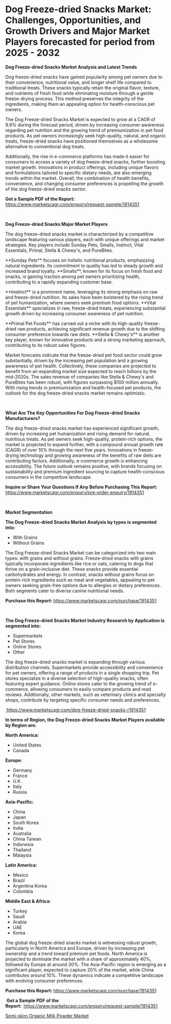 <p><h1>Dog Freeze-dried Snacks Market: Challenges, Opportunities, and Growth Drivers and Major Market Players forecasted for period from 2025 - 2032</h1></p><p><strong>Dog Freeze-dried Snacks Market Analysis and Latest Trends</strong></p>
<p><p>Dog freeze-dried snacks have gained popularity among pet owners due to their convenience, nutritional value, and longer shelf life compared to traditional treats. These snacks typically retain the original flavor, texture, and nutrients of fresh food while eliminating moisture through a gentle freeze-drying process. This method preserves the integrity of the ingredients, making them an appealing option for health-conscious pet owners.</p><p>The Dog Freeze-dried Snacks Market is expected to grow at a CAGR of 9.9% during the forecast period, driven by increasing consumer awareness regarding pet nutrition and the growing trend of premiumization in pet food products. As pet owners increasingly seek high-quality, natural, and organic treats, freeze-dried snacks have positioned themselves as a wholesome alternative to conventional dog treats.</p><p>Additionally, the rise in e-commerce platforms has made it easier for consumers to access a variety of dog freeze-dried snacks, further boosting market growth. Innovations in product offerings, including unique flavors and formulations tailored to specific dietary needs, are also emerging trends within the market. Overall, the combination of health benefits, convenience, and changing consumer preferences is propelling the growth of the dog freeze-dried snacks sector.</p></p>
<p><strong>Get a Sample PDF of the Report:&nbsp;</strong> <a href="https://www.marketscagr.com/enquiry/request-sample/1914351?utm_campaign=2944&utm_medium=2&utm_source=Github&utm_content=ia&utm_term=07042025&utm_id=dog-freeze-dried-snacks">https://www.marketscagr.com/enquiry/request-sample/1914351</a></p>
<p>&nbsp;</p>
<p><strong>Dog Freeze-dried Snacks Major Market Players</strong></p>
<p><p>The dog freeze-dried snacks market is characterized by a competitive landscape featuring various players, each with unique offerings and market strategies. Key players include Sunday Pets, Smalls, Instinct, Vital Essentials, Primal, Stella & Chewy's, and PureBites.</p><p>**Sunday Pets** focuses on holistic nutritional products, emphasizing natural ingredients. Its commitment to quality has led to steady growth and increased brand loyalty. **Smalls**, known for its focus on fresh food and snacks, is gaining traction among pet owners prioritizing health, contributing to a rapidly expanding customer base.</p><p>**Instinct** is a prominent name, leveraging its strong emphasis on raw and freeze-dried nutrition. Its sales have been bolstered by the rising trend of pet humanization, where owners seek premium food options. **Vital Essentials** specializes in raw, freeze-dried treats, experiencing substantial growth driven by increasing consumer awareness of pet nutrition.</p><p>**Primal Pet Foods** has carved out a niche with its high-quality freeze-dried raw products, achieving significant revenue growth due to the shifting consumer preference towards raw diets. **Stella & Chewy's** is another key player, known for innovative products and a strong marketing approach, contributing to its robust sales figures.</p><p>Market forecasts indicate that the freeze-dried pet food sector could grow substantially, driven by the increasing pet population and a growing awareness of pet health. Collectively, these companies are projected to benefit from an expanding market size expected to reach billions by the mid-2020s. The sales revenue of companies like Stella & Chewy's and PureBites has been robust, with figures surpassing $100 million annually. With rising trends in premiumization and health-focused pet products, the outlook for the dog freeze-dried snacks market remains optimistic.</p></p>
<p>&nbsp;</p>
<p><strong>What Are The Key Opportunities For Dog Freeze-dried Snacks Manufacturers?</strong></p>
<p><p>The dog freeze-dried snacks market has experienced significant growth, driven by increasing pet humanization and rising demand for natural, nutritious treats. As pet owners seek high-quality, protein-rich options, the market is projected to expand further, with a compound annual growth rate (CAGR) of over 10% through the next five years. Innovations in freeze-drying technology and growing awareness of the benefits of raw diets are contributing factors. Additionally, e-commerce growth is enhancing accessibility. The future outlook remains positive, with brands focusing on sustainability and premium ingredient sourcing to capture health-conscious consumers in the competitive landscape.</p></p>
<p><strong>Inquire or Share Your Questions If Any Before Purchasing This Report:</strong> <a href="https://www.marketscagr.com/enquiry/pre-order-enquiry/1914351?utm_campaign=2944&utm_medium=2&utm_source=Github&utm_content=ia&utm_term=07042025&utm_id=dog-freeze-dried-snacks">https://www.marketscagr.com/enquiry/pre-order-enquiry/1914351</a></p>
<p>&nbsp;</p>
<p><strong>Market Segmentation</strong></p>
<p><strong>The Dog Freeze-dried Snacks Market Analysis by types is segmented into:</strong></p>
<p><ul><li>With Grains</li><li>Without Grains</li></ul></p>
<p><p>The Dog Freeze-dried Snacks Market can be categorized into two main types: with grains and without grains. Freeze-dried snacks with grains typically incorporate ingredients like rice or oats, catering to dogs that thrive on a grain-inclusive diet. These snacks provide essential carbohydrates and energy. In contrast, snacks without grains focus on protein-rich ingredients such as meat and vegetables, appealing to pet owners seeking grain-free options due to allergies or dietary preferences. Both segments cater to diverse canine nutritional needs.</p></p>
<p><strong>Purchase this Report:&nbsp;</strong><a href="https://www.marketscagr.com/purchase/1914351?utm_campaign=2944&utm_medium=2&utm_source=Github&utm_content=ia&utm_term=07042025&utm_id=dog-freeze-dried-snacks">https://www.marketscagr.com/purchase/1914351</a></p>
<p>&nbsp;</p>
<p><strong>The Dog Freeze-dried Snacks Market Industry Research by Application is segmented into:</strong></p>
<p><ul><li>Supermarkets</li><li>Pet Stores</li><li>Online Stores</li><li>Other</li></ul></p>
<p><p>The dog freeze-dried snacks market is expanding through various distribution channels. Supermarkets provide accessibility and convenience for pet owners, offering a range of products in a single shopping trip. Pet stores specialize in a diverse selection of high-quality snacks, often featuring expert guidance. Online stores cater to the growing trend of e-commerce, allowing consumers to easily compare products and read reviews. Additionally, other markets, such as veterinary clinics and specialty shops, contribute by targeting specific consumer needs and preferences.</p></p>
<p><a href="https://www.marketscagr.com/dog-freeze-dried-snacks-r1914351?utm_campaign=2944&utm_medium=2&utm_source=Github&utm_content=ia&utm_term=07042025&utm_id=dog-freeze-dried-snacks">&nbsp;https://www.marketscagr.com/dog-freeze-dried-snacks-r1914351</a></p>
<p><strong>In terms of Region, the Dog Freeze-dried Snacks Market Players available by Region are:</strong></p>
<p>
    <p> <strong> North America: </strong>
        <ul>
            <li>United States</li>
            <li>Canada</li>
        </ul>
        </p> 
    <p> <strong> Europe: </strong>
        <ul>
            <li>Germany</li>
            <li>France</li>
            <li>U.K.</li>
            <li>Italy</li>
            <li>Russia</li>
        </ul>
        </p> 
    <p> <strong> Asia-Pacific: </strong>
        <ul>
            <li>China</li>
            <li>Japan</li>
            <li>South Korea</li>
            <li>India</li>
            <li>Australia</li>
            <li>China Taiwan</li>
            <li>Indonesia</li>
            <li>Thailand</li>
            <li>Malaysia</li>
        </ul>
        </p> 
    <p> <strong> Latin America: </strong>
        <ul>
            <li>Mexico</li>
            <li>Brazil</li>
            <li>Argentina Korea</li>
            <li>Colombia</li>
        </ul>
        </p> 
    <p> <strong> Middle East & Africa: </strong>
        <ul>
            <li>Turkey</li>
            <li>Saudi</li>
            <li>Arabia</li>
            <li>UAE</li>
            <li>Korea</li>
        </ul>
    </p>
    </p>
<p><p>The global dog freeze-dried snacks market is witnessing robust growth, particularly in North America and Europe, driven by increasing pet ownership and a trend toward premium pet foods. North America is projected to dominate the market with a share of approximately 40%, followed by Europe at around 30%. The Asia-Pacific region is emerging as a significant player, expected to capture 20% of the market, while China contributes around 10%. These dynamics indicate a competitive landscape with evolving consumer preferences.</p></p>
<p><strong>Purchase this Report: </strong><a href="https://www.marketscagr.com/purchase/1914351?utm_campaign=2944&utm_medium=2&utm_source=Github&utm_content=ia&utm_term=07042025&utm_id=dog-freeze-dried-snacks">https://www.marketscagr.com/purchase/1914351</a></p>
<p>&nbsp;<strong>Get a Sample PDF of the Report:&nbsp;&nbsp;</strong><a href="https://www.marketscagr.com/enquiry/request-sample/1914351?utm_campaign=2944&utm_medium=2&utm_source=Github&utm_content=ia&utm_term=07042025&utm_id=dog-freeze-dried-snacks">https://www.marketscagr.com/enquiry/request-sample/1914351</a></p>
<p><strong></strong></p>
<p><p><a href="https://github.com/vitrilaoire/Market-Research-Report-List-1/blob/main/semi-skim-organic-milk-powder-market.md?utm_campaign=2944&utm_medium=2&utm_source=Github&utm_content=ia&utm_term=07042025&utm_id=dog-freeze-dried-snacks">Semi-skim Organic Milk Powder Market</a></p></p>